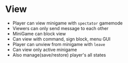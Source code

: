 # View
- Player can view minigame with `spectator` gamemode
- Viewers can only send message to each other
- MiniGame can block view
- Can view with command, sign block, menu GUI
- Player can unview from minigame with `leave` 
- Can view only active minigame
- Also manage(save/restore) player's all states